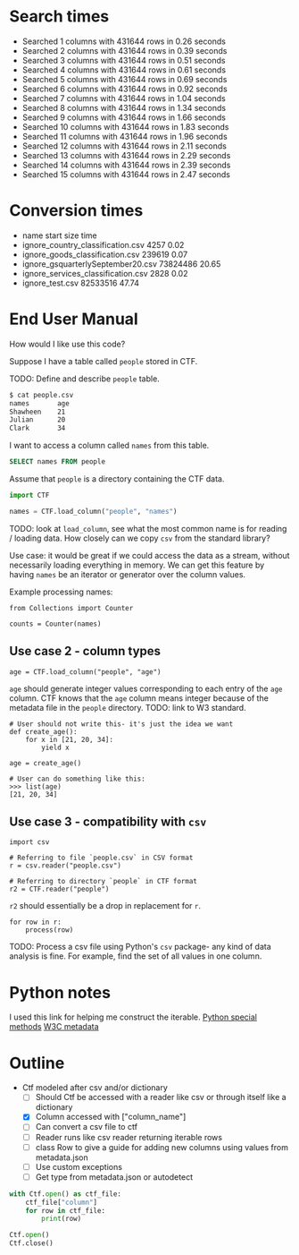 # Search times

- Searched 1 columns with 431644 rows in 0.26 seconds
- Searched 2 columns with 431644 rows in 0.39 seconds
- Searched 3 columns with 431644 rows in 0.51 seconds
- Searched 4 columns with 431644 rows in 0.61 seconds
- Searched 5 columns with 431644 rows in 0.69 seconds
- Searched 6 columns with 431644 rows in 0.92 seconds
- Searched 7 columns with 431644 rows in 1.04 seconds
- Searched 8 columns with 431644 rows in 1.34 seconds
- Searched 9 columns with 431644 rows in 1.66 seconds
- Searched 10 columns with 431644 rows in 1.83 seconds
- Searched 11 columns with 431644 rows in 1.96 seconds
- Searched 12 columns with 431644 rows in 2.11 seconds
- Searched 13 columns with 431644 rows in 2.29 seconds
- Searched 14 columns with 431644 rows in 2.39 seconds
- Searched 15 columns with 431644 rows in 2.47 seconds
 
# Conversion times
- name								start size	time
- ignore_country_classification.csv	4257    	0.02
- ignore_goods_classification.csv 	239619  	0.07
- ignore_gsquarterlySeptember20.csv	73824486	20.65
- ignore_services_classification.csv	2828		0.02
- ignore_test.csv						82533516	47.74

# End User Manual

How would I like use this code?

Suppose I have a table called `people` stored in CTF.

TODO: Define and describe `people` table.

```bash
$ cat people.csv
names       age
Shawheen    21
Julian      20
Clark       34
```

I want to access a column called `names` from this table.

```SQL
SELECT names FROM people
```

Assume that `people` is a directory containing the CTF data.

```python
import CTF

names = CTF.load_column("people", "names")
```

TODO: look at `load_column`, see what the most common name is for reading / loading data.
How closely can we copy `csv` from the standard library?

Use case: it would be great if we could access the data as a stream, without necessarily loading everything in memory.
We can get this feature by having `names` be an iterator or generator over the column values.
 
Example processing names:

```
from Collections import Counter

counts = Counter(names)
```

## Use case 2 - column types

```
age = CTF.load_column("people", "age")
```

`age` should generate integer values corresponding to each entry of the `age` column.
CTF knows that the `age` column means integer because of the metadata file in the `people` directory.
TODO: link to W3 standard.

```
# User should not write this- it's just the idea we want
def create_age():
    for x in [21, 20, 34]:
        yield x

age = create_age()

# User can do something like this:
>>> list(age)
[21, 20, 34]
```


## Use case 3 - compatibility with `csv`

```
import csv

# Referring to file `people.csv` in CSV format
r = csv.reader("people.csv")

# Referring to directory `people` in CTF format
r2 = CTF.reader("people")
```

`r2` should essentially be a drop in replacement for `r`.

```
for row in r:
    process(row)
```

TODO: Process a csv file using Python's `csv` package- any kind of data analysis is fine.
For example, find the set of all values in one column.

# Python notes
I used this link for helping me construct the iterable.
[Python special methods](https://levelup.gitconnected.com/python-dunder-methods-ea98ceabad15)
[W3C metadata](https://www.w3.org/TR/tabular-metadata/)

# Outline
- Ctf modeled after csv and/or dictionary
    - [ ] Should Ctf be accessed with a reader like csv or through itself like a dictionary
    - [x] Column accessed with ["column_name"]
    - [ ] Can convert a csv file to ctf
    - [ ] Reader runs like csv reader returning iterable rows
    - [ ] class Row to give a guide for adding new columns using values from metadata.json
    - [ ] Use custom exceptions
    - [ ] Get type from metadata.json or autodetect

```python
with Ctf.open() as ctf_file:
    ctf_file["column"]
    for row in ctf_file:
        print(row)
```

```python
Ctf.open()
Ctf.close()
```